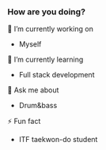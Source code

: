 ### How are you doing?

🔭 I’m currently working on
* Myself

🌱 I’m currently learning
* Full stack development

💬 Ask me about
* Drum&bass

⚡ Fun fact
* ITF taekwon-do student
